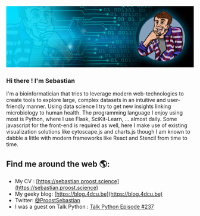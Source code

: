 <img src="https://raw.githubusercontent.com/sepro/sepro/master/img/header_blank.jpg" alt="banner for the GitHub profile page of Sebastian Proost" />

### Hi there ! I'm Sebastian

I'm a bioinformatician that tries to leverage modern web-technologies to create tools to explore large, complex datasets in an intuitive and user-friendly manner. Using data science I try to get new insights linking microbiology to human health. The programming language I enjoy using most is Python, where I use Flask, SciKit-Learn, ... almost daily. Some javascript for the front-end is required as well, here I make use of existing visualization solutions like cytoscape.js and charts.js though I am known to dabble a little with modern frameworks like React and Stencil from time to time.

## Find me around the web 🌎:
  * My CV : [https://sebastian.proost.science](https://sebastian.proost.science)
  * My geeky blog: [https://blog.4dcu.be](https://blog.4dcu.be)
  * Twitter: [@ProostSebastian](https://twitter.com/ProostSebastian)
  * I was a guest on Talk Python : [Talk Python Episode #237](https://talkpython.fm/episodes/show/237/a-gut-feeling-about-python)
